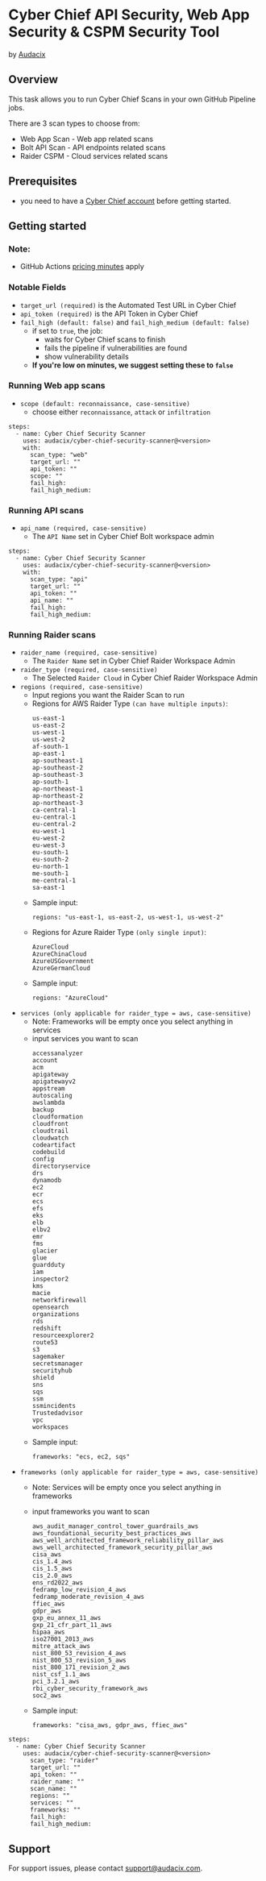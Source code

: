 # Cyber Chief API Security, Web App Security & CSPM Security Tool
by [Audacix](https://www.audacix.com/)


## Overview
This task allows you to run Cyber Chief Scans in your own GitHub Pipeline jobs.

There are 3 scan types to choose from:

- Web App Scan - Web app related scans
- Bolt API Scan - API endpoints related scans
- Raider CSPM - Cloud services related scans


## Prerequisites 
- you need to have a [Cyber Chief account](https://secure.cyberchief.ai/account/login/?next=/) before getting started.



## Getting started

### Note:
- GitHub Actions [pricing minutes](https://docs.github.com/en/billing/managing-billing-for-github-actions/about-billing-for-github-actions) apply 

### Notable Fields
- `target_url (required)` is the Automated Test URL in Cyber Chief
- `api_token (required)` is the API Token in Cyber Chief
- `fail_high (default: false)` and `fail_high_medium (default: false)` 
    - if set to `true`, the job:
        - waits for Cyber Chief scans to finish
        - fails the pipeline if vulnerabilities are found
        - show vulnerability details
    -  **If you're low on minutes, we suggest setting these to `false`**

### Running Web app scans
- `scope (default: reconnaissance, case-sensitive)`
    - choose either `reconnaissance`, `attack` or `infiltration`

```
steps:
  - name: Cyber Chief Security Scanner
    uses: audacix/cyber-chief-security-scanner@<version>      
    with:
      scan_type: "web"
      target_url: ""
      api_token: ""
      scope: ""
      fail_high:
      fail_high_medium:
```

### Running API scans
- `api_name (required, case-sensitive)`
    - The `API Name` set in Cyber Chief Bolt workspace admin

```
steps:
  - name: Cyber Chief Security Scanner
    uses: audacix/cyber-chief-security-scanner@<version> 
    with:
      scan_type: "api"
      target_url: ""
      api_token: ""
      api_name: ""
      fail_high:
      fail_high_medium:
```

### Running Raider scans
- `raider_name (required, case-sensitive)`
    - The `Raider Name` set in Cyber Chief Raider Workspace Admin
- `raider_type (required, case-sensitive)`
    - The Selected `Raider Cloud` in Cyber Chief Raider Workspace Admin
- `regions (required, case-sensitive)`
    - Input regions you want the Raider Scan to run
    - Regions for AWS Raider Type `(can have multiple inputs)`:
        ```
        us-east-1
        us-east-2
        us-west-1
        us-west-2
        af-south-1
        ap-east-1
        ap-southeast-1
        ap-southeast-2
        ap-southeast-3
        ap-south-1
        ap-northeast-1
        ap-northeast-2
        ap-northeast-3
        ca-central-1
        eu-central-1
        eu-central-2
        eu-west-1
        eu-west-2
        eu-west-3
        eu-south-1
        eu-south-2
        eu-north-1
        me-south-1
        me-central-1
        sa-east-1
        ```
    - Sample input:
        ```
        regions: "us-east-1, us-east-2, us-west-1, us-west-2"
        ```
    - Regions for Azure Raider Type `(only single input)`:
        ```
        AzureCloud
        AzureChinaCloud
        AzureUSGovernment
        AzureGermanCloud
        ```
    - Sample input:
        ```
        regions: "AzureCloud"
        ```
- `services (only applicable for raider_type = aws, case-sensitive)`
    - Note: Frameworks will be empty once you select anything in services
    - input services you want to scan
        ```
        accessanalyzer
        account
        acm
        apigateway
        apigatewayv2
        appstream
        autoscaling
        awslambda
        backup
        cloudformation
        cloudfront
        cloudtrail
        cloudwatch
        codeartifact
        codebuild
        config
        directoryservice
        drs
        dynamodb
        ec2
        ecr
        ecs
        efs
        eks
        elb
        elbv2
        emr
        fms
        glacier
        glue
        guardduty
        iam
        inspector2
        kms
        macie
        networkfirewall
        opensearch
        organizations
        rds
        redshift
        resourceexplorer2
        route53
        s3
        sagemaker
        secretsmanager
        securityhub
        shield
        sns
        sqs
        ssm
        ssmincidents
        Trustedadvisor
        vpc
        workspaces
        ```
    - Sample input:
        ```
        frameworks: "ecs, ec2, sqs"
        ```
- `frameworks (only applicable for raider_type = aws, case-sensitive)`
    - Note: Services will be empty once you select anything in frameworks
    - input frameworks you want to scan
        ```
        aws_audit_manager_control_tower_guardrails_aws
        aws_foundational_security_best_practices_aws
        aws_well_architected_framework_reliability_pillar_aws
        aws_well_architected_framework_security_pillar_aws
        cisa_aws
        cis_1.4_aws
        cis_1.5_aws
        cis_2.0_aws
        ens_rd2022_aws
        fedramp_low_revision_4_aws
        fedramp_moderate_revision_4_aws
        ffiec_aws
        gdpr_aws
        gxp_eu_annex_11_aws
        gxp_21_cfr_part_11_aws
        hipaa_aws
        iso27001_2013_aws
        mitre_attack_aws
        nist_800_53_revision_4_aws
        nist_800_53_revision_5_aws
        nist_800_171_revision_2_aws
        nist_csf_1.1_aws
        pci_3.2.1_aws
        rbi_cyber_security_framework_aws
        soc2_aws
        ```

    - Sample input:
        ```
        frameworks: "cisa_aws, gdpr_aws, ffiec_aws"
        ```

```
steps:
  - name: Cyber Chief Security Scanner
    uses: audacix/cyber-chief-security-scanner@<version> 
      scan_type: "raider"
      target_url: ""
      api_token: ""
      raider_name: ""
      scan_name: ""
      regions: ""
      services: ""
      frameworks: ""
      fail_high:
      fail_high_medium:
```

## Support
For support issues, please contact support@audacix.com.
